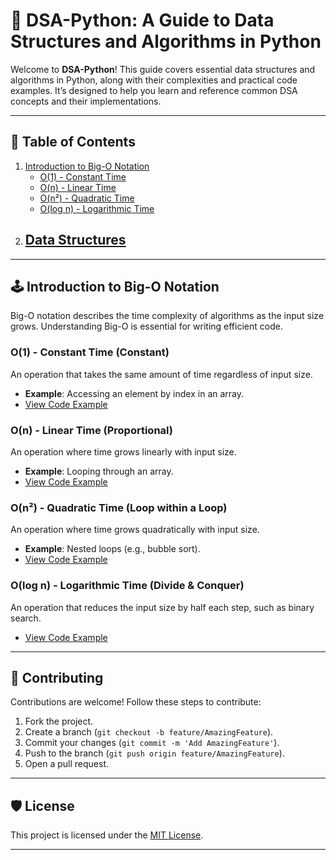 # 📘 DSA-Python: A Guide to Data Structures and Algorithms in Python

Welcome to **DSA-Python**! This guide covers essential data structures and algorithms in Python, along with their complexities and practical code examples. It’s designed to help you learn and reference common DSA concepts and their implementations.

---

## 📑 Table of Contents

1. [Introduction to Big-O Notation](#introduction-to-big-o-notation)
    - [O(1) - Constant Time](#o1---constant-time)
    - [O(n) - Linear Time](#on---linear-time)
    - [O(n²) - Quadratic Time](#on²---quadratic-time)
    - [O(log n) - Logarithmic Time](#olog-n---logarithmic-time)
2. [Data Structures](#data-structures)
    -

---

## 🕹️ Introduction to Big-O Notation

Big-O notation describes the time complexity of algorithms as the input size grows. Understanding Big-O is essential for writing efficient code.

### O(1) - Constant Time (Constant)
An operation that takes the same amount of time regardless of input size.
- **Example**: Accessing an element by index in an array.
- [View Code Example]()

### O(n) - Linear Time (Proportional)
An operation where time grows linearly with input size.
- **Example**: Looping through an array.
- [View Code Example]()

### O(n²) - Quadratic Time (Loop within a Loop)
An operation where time grows quadratically with input size.
- **Example**: Nested loops (e.g., bubble sort).
- [View Code Example]()

### O(log n) - Logarithmic Time (Divide & Conquer)
An operation that reduces the input size by half each step, such as binary search.
- [View Code Example]()

---

## 🤝 Contributing

Contributions are welcome! Follow these steps to contribute:

1. Fork the project.
2. Create a branch (`git checkout -b feature/AmazingFeature`).
3. Commit your changes (`git commit -m 'Add AmazingFeature'`).
4. Push to the branch (`git push origin feature/AmazingFeature`).
5. Open a pull request.

---

## 🛡️ License

This project is licensed under the [MIT License](https://github.com/cyborg-anand/Data-Structures-Python/blob/main/LICENSE).

---

